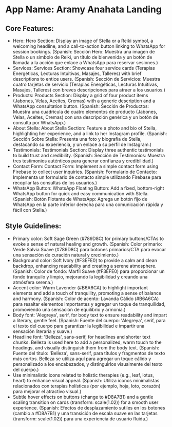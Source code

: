 # **App Name**: Aramy Anahata Landing

## Core Features:

- Hero: Hero Section: Display an image of Stella or a Reiki symbol, a welcoming headline, and a call-to-action button linking to WhatsApp for session bookings. (Spanish: Sección Hero: Muestra una imagen de Stella o un símbolo de Reiki, un título de bienvenida y un botón de llamada a la acción que enlace a WhatsApp para reservar sesiones.)
- Services: Services Section: Showcase four service cards (Terapias Energéticas, Lecturas Intuitivas, Masajes, Talleres) with brief descriptions to entice users. (Spanish: Sección de Servicios: Muestra cuatro tarjetas de servicio (Terapias Energéticas, Lecturas Intuitivas, Masajes, Talleres) con breves descripciones para atraer a los usuarios.)
- Products: Products Section: Display a grid of four product items (Jabones, Velas, Aceites, Cremas) with a generic description and a WhatsApp consultation button. (Spanish: Sección de Productos: Muestra una cuadrícula de cuatro elementos de producto (Jabones, Velas, Aceites, Cremas) con una descripción genérica y un botón de consulta por WhatsApp.)
- About Stella: About Stella Section: Feature a photo and bio of Stella, highlighting her experience, and a link to her Instagram profile. (Spanish: Sección Sobre Stella: Presenta una foto y biografía de Stella, destacando su experiencia, y un enlace a su perfil de Instagram.)
- Testimonials: Testimonials Section: Display three authentic testimonials to build trust and credibility. (Spanish: Sección de Testimonios: Muestra tres testimonios auténticos para generar confianza y credibilidad.)
- Contact Form: Contact Form: Implement a simple contact form using Firebase to collect user inquiries. (Spanish: Formulario de Contacto: Implementa un formulario de contacto simple utilizando Firebase para recopilar las consultas de los usuarios.)
- WhatsApp Button: WhatsApp Floating Button: Add a fixed, bottom-right WhatsApp button for quick and easy communication with Stella. (Spanish: Botón Flotante de WhatsApp: Agrega un botón fijo de WhatsApp en la parte inferior derecha para una comunicación rápida y fácil con Stella.)

## Style Guidelines:

- Primary color: Soft Sage Green (#789D8C) for primary buttons/CTAs to evoke a sense of natural healing and growth. (Spanish: Color primario: Verde Salvia Suave (#789D8C) para botones primarios/CTA para evocar una sensación de curación natural y crecimiento.)
- Background color: Soft Ivory (#F3EFE0) to provide a calm and clean backdrop, enhancing readability and creating a serene atmosphere. (Spanish: Color de fondo: Marfil Suave (#F3EFE0) para proporcionar un fondo tranquilo y limpio, mejorando la legibilidad y creando una atmósfera serena.)
- Accent color: Warm Lavender (#B6A6CA) to highlight important elements and add a touch of tranquility, promoting a sense of balance and harmony. (Spanish: Color de acento: Lavanda Cálido (#B6A6CA) para resaltar elementos importantes y agregar un toque de tranquilidad, promoviendo una sensación de equilibrio y armonía.)
- Body font: 'Alegreya', serif, for body text to ensure readability and impart a literary, gentle feel. (Spanish: Fuente del cuerpo: 'Alegreya', serif, para el texto del cuerpo para garantizar la legibilidad e impartir una sensación literaria y suave.)
- Headline font: 'Belleza', sans-serif, for headlines and shorter text chunks. Belleza is used here to add a personalized, warm touch to the headings, and visually distinguish them from the body text. (Spanish: Fuente del título: 'Belleza', sans-serif, para títulos y fragmentos de texto más cortos. Belleza se utiliza aquí para agregar un toque cálido y personalizado a los encabezados, y distinguirlos visualmente del texto del cuerpo.)
- Use minimalistic icons related to holistic therapies (e.g., leaf, lotus, heart) to enhance visual appeal. (Spanish: Utiliza iconos minimalistas relacionados con terapias holísticas (por ejemplo, hoja, loto, corazón) para mejorar el atractivo visual.)
- Subtle hover effects on buttons (change to #D8A7B1) and a gentle scaling transition on cards (transform: scale(1.02)) for a smooth user experience. (Spanish: Efectos de desplazamiento sutiles en los botones (cambio a #D8A7B1) y una transición de escala suave en las tarjetas (transform: scale(1.02)) para una experiencia de usuario fluida.)
